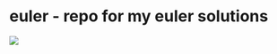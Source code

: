 # euler - repo for my euler solutions

[![](https://projecteuler.net/profile/shimi269.png)](https://projecteuler.net/profile/shimi269.png)

